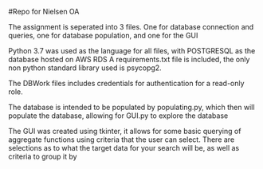 #Repo for Nielsen OA

The assignment is seperated into 3 files. One for database connection and queries, one for database population, and one for the GUI

Python 3.7 was used as the language for all files, with POSTGRESQL as the database hosted on AWS RDS
A requirements.txt file is included, the only non python standard library used is psycopg2.

The DBWork files includes credentials for authentication for a read-only role.

The database is intended to be populated by populating.py, which then will populate the database, allowing for GUI.py to explore the database

The GUI was created using tkinter, it allows for some basic querying of aggregate functions using criteria that the user can select. 
There are selections as to what the target data for your search will be, as well as criteria to group it by
